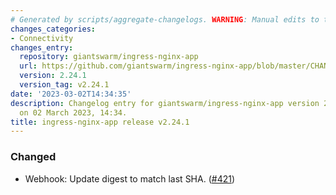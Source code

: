 ```yaml
---
# Generated by scripts/aggregate-changelogs. WARNING: Manual edits to this files will be overwritten.
changes_categories:
- Connectivity
changes_entry:
  repository: giantswarm/ingress-nginx-app
  url: https://github.com/giantswarm/ingress-nginx-app/blob/master/CHANGELOG.md#2241---2023-03-02
  version: 2.24.1
  version_tag: v2.24.1
date: '2023-03-02T14:34:35'
description: Changelog entry for giantswarm/ingress-nginx-app version 2.24.1, published
  on 02 March 2023, 14:34.
title: ingress-nginx-app release v2.24.1
---
```


### Changed
- Webhook: Update digest to match last SHA. ([#421](https://github.com/giantswarm/ingress-nginx-app/pull/421))
